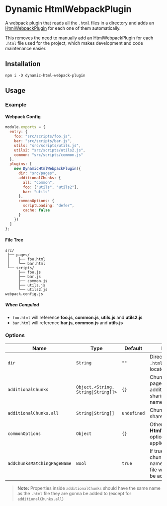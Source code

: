 # Dynamic HtmlWebpackPlugin
A webpack plugin that reads all the `.html` files in a directory and adds an [HtmlWebpackPlugin](https://github.com/jantimon/html-webpack-plugin) for each one of them automatically.

This removes the need to manually add an HtmlWebpackPlugin for each `.html` file used for the project, which makes development and code maintenance easier.

## Installation
```
npm i -D dynamic-html-webpack-plugin
```

## Usage

### Example

#### Webpack Config
```js
module.exports = {
  entry: {
    foo: "src/scripts/foo.js",
    bar: "src/scripts/bar.js",
    utils: "src/scripts/utils.js",
    utils2: "src/scripts/utils2.js",
    common: "src/scripts/common.js"
  },
  plugins: [
    new DynamicHtmlWebpackPlugin({
      dir: "src/pages",
      additionalChunks: {
        all: "common",
        foo: ["utils", "utils2"],
        bar: "utils"
      },
      commonOptions: {
        scriptLoading: "defer",
        cache: false
      }
    })
  ]
};
```
#### File Tree
```
src/
 ├── pages/
 │    ├── foo.html
 │    └── bar.html
 └── scripts/
      ├── foo.js
      ├── bar.js
      ├── common.js
      ├── utils.js
      └── utils2.js
webpack.config.js
```
##### When Compiled
- `foo.html` will reference **foo.js**, **common.js**, **utils.js** and **utils2.js**
- `bar.html` will reference **bar.js**, **common.js** and **utils.js**

### Options

| Name                        | Type                                | Default     | Description                                                                         |
|-----------------------------|-------------------------------------|-------------|-------------------------------------------------------------------------------------|
| `dir`                       | `String`                            | `""`        | Directory where the `.html` files are located                                       |
| `additionalChunks`          | `Object.<String, String\|String[]>` | `{}`        | Chunks each `.html` page will have, in addition to the one sharing their file name. |
| `additionalChunks.all`      | `String\|String[]`                  | `undefined` | Chunks **all** pages will share and reference.                                      |
| `commonOptions`             | `Object`                            | `{}`        | Other **HtmlWebpackPLugin** options that will be applied to all pages.              |
| `addChunksMatchingPageName` | `Bool`                              | `true`      | If true, the entry chunk that shares names with an .html file will automatically be added to that file |


> **Note:** Properties inside `additionalChunks` should have the same name as the `.html` file they are gonna be added to (except for `additionalChunks.all`)

